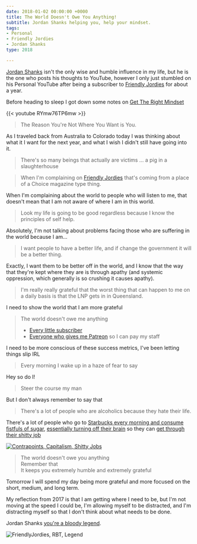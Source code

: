 ```yaml
---
date: 2018-01-02 00:00:00 +0000
title: The World Doesn't Owe You Anything!
subtitle: Jordan Shanks helping you, help your mindset.
tags:
- Personal
- Friendly Jordies
- Jordan Shanks
type: 2018

---
```

<!-- Welcome to the comments -->

[Jordan Shanks](https://www.youtube.com/channel/UCaoxFlhy4oGz3EvkTGhWvkA/feed) isn't the only wise and humble influence in my life, but he is the one who posts his thoughts to YouTube, however I only just stumbled on his Personal YouTube after being a subscriber to [Friendly Jordies](http://youtube.com/friendlyjordies) for about a year.

Before heading to sleep I got down some notes on [Get The Right Mindset](https://www.youtube.com/watch?v=RYmw76TP6mw)

{{< youtube RYmw76TP6mw >}}

> The Reason You're Not Where You Want is You.

As I traveled back from Australia to Colorado today I was thinking about what it I want for the next year, and what I wish I didn't still have going into it.

> There's so many beings that actually are victims ... a pig in a slaughterhouse

> When I'm complaining on [Friendly Jordies](https://www.youtube.com/friendlyjordies) that's coming from a place of a Choice magazine type thing.

When I'm complaining about the world to people who will listen to me, that doesn't mean that I am not aware of where I am in this world.

> Look my life is going to be good regardless because I know the principles of self help.

Absolutely, I'm not talking about problems facing those who are suffering in the world because I am...

> I want people to have a better life, and if change the government it will be a better thing.

Exactly, I want them to be better off in the world, and I know that the way that they're kept where they are is through apathy (and systemic oppression, which generally is so crushing it causes apathy).

> I'm really really grateful that the worst thing that can happen to me on a daily basis is that the LNP gets in in Queensland.

I need to show the world that I am more grateful

> The world doesn't owe me anything<br/>
> - [Every little subscriber](https://www.youtube.com/friendlyjordies)<br/>
> - [Everyone who gives me Patreon](https://www.patreon.com/friendlyjordies) so I can pay my staff

I need to be more conscious of these success metrics, I've been letting things slip IRL

> Every morning I wake up in a haze of fear to say

Hey so do I!

> Steer the course my man

But I don't always remember to say that

> There's a lot of people who are alcoholics because they hate their life.

There's a lot of people who go to [Starbucks every morning and consume fistfuls of sugar](https://www.popsugar.com/fitness/Sugar-Starbucks-Drinks-40253291), [essentially turning off their brain](https://www.reddit.com/r/science/comments/7nm0n8/study_suggests_sugar_coma_is_real_glucose/) so they can [get through their shitty job](https://www.youtube.com/watch?v=gJW4-cOZt8A&t=5m2s)

[![Contrapoints, Capitalism, Shitty Jobs](/images/contrapoints/capitalism/shitty-jobs.png)](https://www.youtube.com/watch?v=gJW4-cOZt8A&t=5m2s)

> The world doesn't owe you anything<br/>
> Remember that<br/>
> It keeps you extremely humble and extremely grateful

Tomorrow I will spend my day being more grateful and more focused on the short, medium, and long term.

My reflection from 2017 is that I am getting where I need to be, but I'm not moving at the speed I could be, I'm allowing myself to be distracted, and I'm distracting myself so that I don't think about what needs to be done.

Jordan Shanks [you're a bloody legend](https://www.youtube.com/watch?v=WzN-X-haYa0&feature=youtu.be&t=3m5s).

![FriendlyJordies, RBT, Legend](/images/friendlyjordies/rbt/legend.png)

<!--

Some other screenshots

![FriendlyJordies, RBT, Dickhead](/images/friendlyjordies/rbt/dickhead.png)

![FriendlyJordies, RBT, Cop](/images/friendlyjordies/rbt/cop.png)

-->
